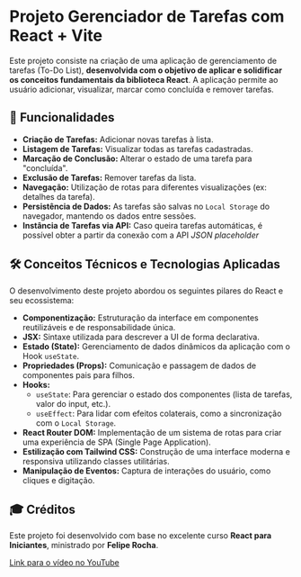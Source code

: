 # Projeto Gerenciador de Tarefas com React + Vite

Este projeto consiste na criação de uma aplicação de gerenciamento de tarefas (To-Do List), **desenvolvida com o objetivo de aplicar e solidificar os conceitos fundamentais da biblioteca React**. A aplicação permite ao usuário adicionar, visualizar, marcar como concluída e remover tarefas.

## 🚀 Funcionalidades

* **Criação de Tarefas:** Adicionar novas tarefas à lista.
* **Listagem de Tarefas:** Visualizar todas as tarefas cadastradas.
* **Marcação de Conclusão:** Alterar o estado de uma tarefa para "concluída".
* **Exclusão de Tarefas:** Remover tarefas da lista.
* **Navegação:** Utilização de rotas para diferentes visualizações (ex: detalhes da tarefa).
* **Persistência de Dados:** As tarefas são salvas no `Local Storage` do navegador, mantendo os dados entre sessões.
* **Instância de Tarefas via API:** Caso queira tarefas automáticas, é possível obter a partir da conexão com a API _JSON placeholder_

## 🛠️ Conceitos Técnicos e Tecnologias Aplicadas

O desenvolvimento deste projeto abordou os seguintes pilares do React e seu ecossistema:

* **Componentização:** Estruturação da interface em componentes reutilizáveis e de responsabilidade única.
* **JSX:** Sintaxe utilizada para descrever a UI de forma declarativa.
* **Estado (State):** Gerenciamento de dados dinâmicos da aplicação com o Hook `useState`.
* **Propriedades (Props):** Comunicação e passagem de dados de componentes pais para filhos.
* **Hooks:**
    * `useState`: Para gerenciar o estado dos componentes (lista de tarefas, valor do input, etc.).
    * `useEffect`: Para lidar com efeitos colaterais, como a sincronização com o `Local Storage`.
* **React Router DOM:** Implementação de um sistema de rotas para criar uma experiência de SPA (Single Page Application).
* **Estilização com Tailwind CSS:** Construção de uma interface moderna e responsiva utilizando classes utilitárias.
* **Manipulação de Eventos:** Captura de interações do usuário, como cliques e digitação.

## 🎓 Créditos

Este projeto foi desenvolvido com base no excelente curso **React para Iniciantes**, ministrado por **Felipe Rocha**.

[Link para o vídeo no YouTube](https://www.youtube.com/watch?v=2RWsLmu8yVc)